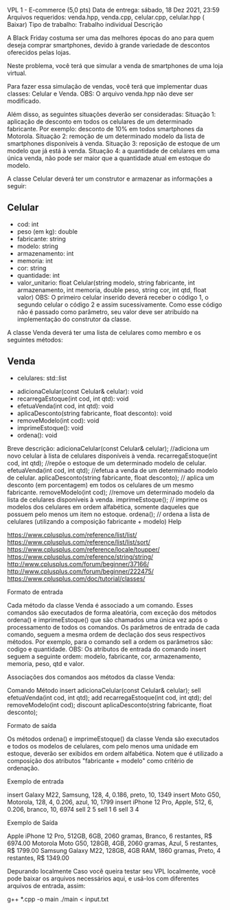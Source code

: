 VPL 1 - E-commerce (5,0 pts)
 Data de entrega: sábado, 18 Dez 2021, 23:59
 Arquivos requeridos: venda.hpp, venda.cpp, celular.cpp, celular.hpp ( Baixar)
Tipo de trabalho:  Trabalho individual
Descrição

A Black Friday costuma ser uma das melhores épocas do ano para quem deseja comprar smartphones, devido à grande variedade de descontos oferecidos pelas lojas.

Neste problema, você terá que simular a venda de smartphones de uma loja virtual.

Para fazer essa simulação de vendas, você terá que implementar duas classes: Celular e Venda. OBS: O arquivo venda.hpp não deve ser modificado.

Além disso, as seguintes situações deverão ser consideradas:
Situação 1: aplicação de desconto em todos os celulares de um determinado fabricante. Por exemplo: desconto de 10% em todos smartphones da Motorola.
Situação 2: remoção de um determinado modelo da lista de smartphones disponíveis à venda.
Situação 3: reposição de estoque de um modelo que já está à venda.
Situação 4: a quantidade de celulares em uma única venda, não pode ser maior que a quantidade atual em estoque do modelo.


A classe Celular deverá ter um construtor e armazenar as informações a seguir:

Celular
----------------------------------------------------------------------------------------------------------------------------------------------------------------------------------------------------------------------------------------------------------------------
+ cod: int
+ peso (em kg): double 
+ fabricante: string
+ modelo: string
+ armazenamento: int
+ memoria: int
+ cor: string
+ quantidade: int
+ valor_unitario: float
Celular(string modelo, string fabricante, int armazenamento, int memoria, double peso, string cor,  int qtd, float valor)
OBS: O primeiro celular inserido deverá receber o código 1, o segundo celular o código 2 e assim sucessivamente. Como esse código não é passado como parâmetro, seu valor deve ser atribuído na implementação do construtor da classe.


A classe Venda deverá ter uma lista de celulares como membro e os seguintes métodos:

Venda
----------------------------------------------------------------------------------------------------------------------------------------------------------------------------------------------------------------------------------------------------------------------
- celulares: std::list<Celular>
+ adicionaCelular(const Celular& celular): void
+ recarregaEstoque(int cod, int qtd): void
+ efetuaVenda(int cod, int qtd): void
+ aplicaDesconto(string fabricante, float desconto): void
+ removeModelo(int cod): void
+ imprimeEstoque(): void
+ ordena(): void

Breve descrição:
adicionaCelular(const Celular& celular); //adiciona um novo celular à lista de celulares disponíveis à venda.
recarregaEstoque(int cod, int qtd); //repõe o estoque de um determinado modelo de celular.
efetuaVenda(int cod, int qtd); //efetua a venda de um determinado modelo de celular.
aplicaDesconto(string fabricante, float desconto); // aplica um desconto (em porcentagem) em todos os celulares de um mesmo fabricante.
removeModelo(int cod); //remove um determinado modelo da lista de celulares disponíveis à venda.
imprimeEstoque(); // imprime os modelos dos celulares em ordem alfabética, somente daqueles que possuem pelo menos um item no estoque.
ordena(); // ordena a lista de celulares (utilizando a composição fabricante + modelo)
Help

https://www.cplusplus.com/reference/list/list/
https://www.cplusplus.com/reference/list/list/sort/
https://www.cplusplus.com/reference/locale/toupper/
https://www.cplusplus.com/reference/string/string/
http://www.cplusplus.com/forum/beginner/37166/
http://www.cplusplus.com/forum/beginner/222475/
https://www.cplusplus.com/doc/tutorial/classes/

Formato de entrada

Cada método da classe Venda é associado a um comando. Esses comandos são executados de forma aleatória, com exceção dos métodos ordena() e imprimeEstoque() que são chamados uma única vez após o processamento de todos os comandos. Os parâmetros de entrada de cada comando, seguem a mesma ordem de declação dos seus respectivos métodos. Por exemplo, para o comando sell a ordem os parâmetros são: codigo e quantidade. OBS: Os atributos de entrada do comando insert seguem a seguinte ordem: modelo, fabricante, cor, armazenamento, memoria, peso, qtd e valor.


Associações dos comandos aos métodos da classe Venda:

Comando	Método
insert	adicionaCelular(const Celular& celular);
sell	efetuaVenda(int cod, int qtd);
add	recarregaEstoque(int cod, int qtd);
del	removeModelo(int cod);
discount         	aplicaDesconto(string fabricante, float desconto);

Formato de saída

Os métodos ordena() e  imprimeEstoque() da classe Venda são executados e todos os modelos de celulares, com pelo menos uma unidade em estoque, deverão ser exibidos em ordem alfabética. Notem que é utilizado a composição dos atributos "fabricante + modelo" como critério de ordenação.

Exemplo de entrada

insert
Galaxy M22, Samsung, 128, 4, 0.186, preto, 10, 1349
insert
Moto G50, Motorola, 128, 4, 0.206, azul, 10, 1799
insert
iPhone 12 Pro, Apple, 512, 6, 0.206, branco, 10, 6974
sell
2 5
sell
1 6
sell
3 4

Exemplo de Saída

Apple iPhone 12 Pro, 512GB, 6GB, 2060 gramas, Branco, 6 restantes, R$ 6974.00 
Motorola Moto G50, 128GB, 4GB, 2060 gramas, Azul, 5 restantes, R$ 1799.00
Samsung Galaxy M22, 128GB, 4GB RAM, 1860 gramas, Preto, 4 restantes, R$ 1349.00

Depurando localmente
Caso você queira testar seu VPL localmente, você pode baixar os arquivos necessários aqui, e usá-los com diferentes arquivos de entrada, assim:

g++ *.cpp -o main
./main < input.txt
